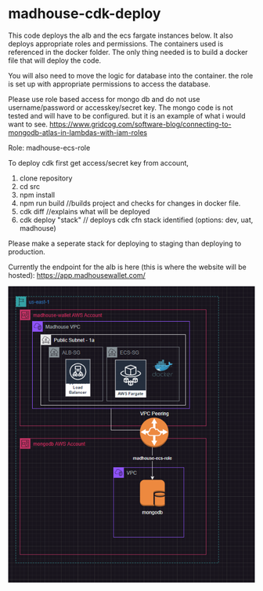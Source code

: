 # madhouse-cdk-deploy



This code deploys the alb and the ecs fargate instances below. It also deploys appropriate roles and permissions. The containers used is referenced in the docker folder. The only thing needed is to build a docker file that will deploy the code.

You will also need to move the logic for database into the container. the role is set up with appropriate permissions to access the database.

Please use role based access for mongo db and do not use username/password or accesskey/secret key. The mongo code is not tested and will have to be configured. but it is an example of what i would want to see. https://www.gridcog.com/software-blog/connecting-to-mongodb-atlas-in-lambdas-with-iam-roles

Role: madhouse-ecs-role

To deploy cdk first get access/secret key from account,

1. clone repository
2. cd src
3. npm install
4. npm run build //builds project and checks for changes in docker file.
5. cdk diff //explains what will be deployed 
6. cdk deploy "stack" // deploys cdk cfn stack identified (options: dev, uat, madhouse)

Please make a seperate stack for deploying to staging than deploying to production. 

Currently the endpoint for the alb is here (this is where the website will be hosted): https://app.madhousewallet.com/


![alt text](image.png)